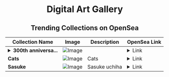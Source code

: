 <div align="center">

# Digital Art Gallery

## Trending Collections on OpenSea

| Collection Name                       | Image                                                                                     | Description                       | OpenSea Link                                                                                          |
|---------------------------------------|-------------------------------------------------------------------------------------------|-----------------------------------|--------------------------------------------------------------------------------------------------------|
| **<details><summary>300th anniversa...</summary>300th anniversary</details>** | ![Image](https://i.seadn.io/s/raw/files/c5e07051ff232ba173aecefc484c8c74.png?w=500&auto=format?w=200&auto=format) |  | <details><summary>Link</summary>[300th anniversary](https://opensea.io/collection/300th-anniversary)</details> |
| **Cats** | ![Image](https://i.seadn.io/s/raw/files/b044b60def84dc685ad3bbc9cb29bcf4.jpg?w=500&auto=format?w=200&auto=format) | Cats | <details><summary>Link</summary>[Cats](https://opensea.io/collection/cats-1125)</details> |
| **Sasuke** | ![Image](https://i.seadn.io/s/raw/files/4632ff4b6ad81079bae1d1ae29bf4e77.jpg?w=500&auto=format?w=200&auto=format) | Sasuke uchiha | <details><summary>Link</summary>[Sasuke](https://opensea.io/collection/sasuke-33)</details> |

</div>